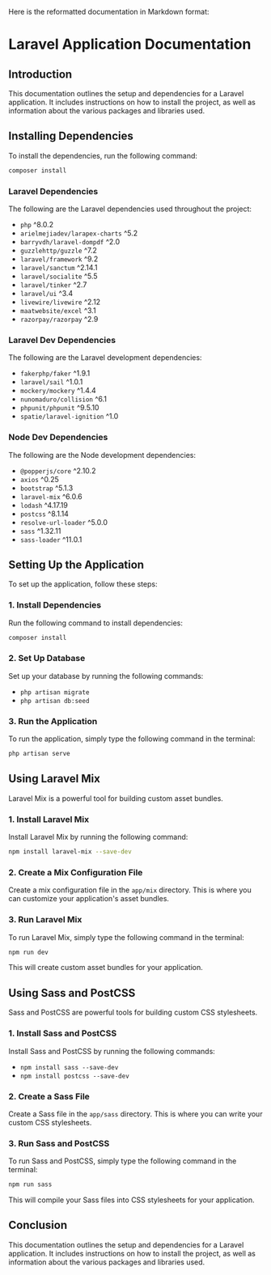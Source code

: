 Here is the reformatted documentation in Markdown format:


# Laravel Application Documentation


## Introduction


This documentation outlines the setup and dependencies for a Laravel application. It includes instructions on how to install the project, as well as information about the various packages and libraries used.


## Installing Dependencies


To install the dependencies, run the following command:

```bash
composer install
```

### Laravel Dependencies

The following are the Laravel dependencies used throughout the project:


* `php` ^8.0.2
* `arielmejiadev/larapex-charts` ^5.2
* `barryvdh/laravel-dompdf` ^2.0
* `guzzlehttp/guzzle` ^7.2
* `laravel/framework` ^9.2
* `laravel/sanctum` ^2.14.1
* `laravel/socialite` ^5.5
* `laravel/tinker` ^2.7
* `laravel/ui` ^3.4
* `livewire/livewire` ^2.12
* `maatwebsite/excel` ^3.1
* `razorpay/razorpay` ^2.9


### Laravel Dev Dependencies

The following are the Laravel development dependencies:


* `fakerphp/faker` ^1.9.1
* `laravel/sail` ^1.0.1
* `mockery/mockery` ^1.4.4
* `nunomaduro/collision` ^6.1
* `phpunit/phpunit` ^9.5.10
* `spatie/laravel-ignition` ^1.0


### Node Dev Dependencies

The following are the Node development dependencies:


* `@popperjs/core` ^2.10.2
* `axios` ^0.25
* `bootstrap` ^5.1.3
* `laravel-mix` ^6.0.6
* `lodash` ^4.17.19
* `postcss` ^8.1.14
* `resolve-url-loader` ^5.0.0
* `sass` ^1.32.11
* `sass-loader` ^11.0.1


## Setting Up the Application

To set up the application, follow these steps:


### 1. Install Dependencies

Run the following command to install dependencies:

```bash
composer install
```

### 2. Set Up Database

Set up your database by running the following commands:


* `php artisan migrate`
* `php artisan db:seed`


### 3. Run the Application

To run the application, simply type the following command in the terminal:


```bash
php artisan serve
```


## Using Laravel Mix

Laravel Mix is a powerful tool for building custom asset bundles.


### 1. Install Laravel Mix

Install Laravel Mix by running the following command:


```bash
npm install laravel-mix --save-dev
```

### 2. Create a Mix Configuration File

Create a mix configuration file in the `app/mix` directory. This is where you can customize your application's asset bundles.


### 3. Run Laravel Mix

To run Laravel Mix, simply type the following command in the terminal:


```bash
npm run dev
```

This will create custom asset bundles for your application.


## Using Sass and PostCSS


Sass and PostCSS are powerful tools for building custom CSS stylesheets.


### 1. Install Sass and PostCSS

Install Sass and PostCSS by running the following commands:


* `npm install sass --save-dev`
* `npm install postcss --save-dev`


### 2. Create a Sass File

Create a Sass file in the `app/sass` directory. This is where you can write your custom CSS stylesheets.


### 3. Run Sass and PostCSS

To run Sass and PostCSS, simply type the following command in the terminal:


```bash
npm run sass
```

This will compile your Sass files into CSS stylesheets for your application.

## Conclusion


This documentation outlines the setup and dependencies for a Laravel application. It includes instructions on how to install the project, as well as information about the various packages and libraries used.